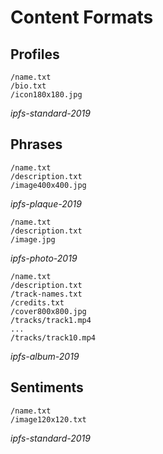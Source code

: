 # Content Formats

## Profiles

```
/name.txt
/bio.txt
/icon180x180.jpg
```
_ipfs-standard-2019_

## Phrases

```
/name.txt
/description.txt
/image400x400.jpg
```
_ipfs-plaque-2019_

```
/name.txt
/description.txt
/image.jpg
```
_ipfs-photo-2019_

```
/name.txt
/description.txt
/track-names.txt
/credits.txt
/cover800x800.jpg
/tracks/track1.mp4
...
/tracks/track10.mp4
```
_ipfs-album-2019_

## Sentiments

```
/name.txt
/image120x120.txt
```
_ipfs-standard-2019_
